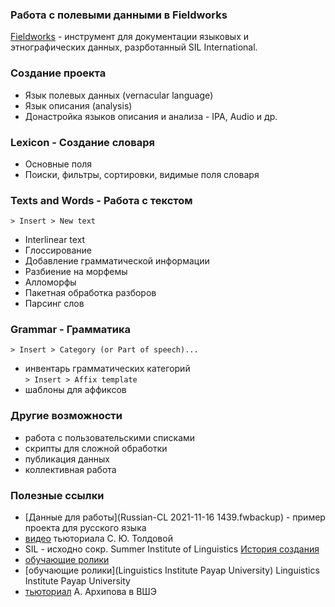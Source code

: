 ### Работа с полевыми данными в Fieldworks  

[Fieldworks](https://software.sil.org/fieldworks/download/) - инструмент для документации языковых и этнографических данных, разрботанный SIL International.

### Создание проекта  
* Язык полевых данных (vernacular language)  
* Язык описания (analysis)  
* Донастройка языков описания и анализа - IPA, Audio и др.

### Lexicon - Создание словаря  
* Основные поля  
* Поиски, фильтры, сортировки, видимые поля словаря  

### Texts and Words - Работа с текстом  
`> Insert > New text`  
* Interlinear text  
* Глоссирование  
* Добавление грамматической информации  
* Разбиение на морфемы  
* Алломорфы  
* Пакетная обработка разборов  
* Парсинг слов  

###  Grammar - Грамматика  
`> Insert > Category (or Part of speech)...`  
  - инвентарь грамматических категорий   
`> Insert > Affix template`  
  - шаблоны для аффиксов  

### Другие возможности  
* работа с пользовательскими списками  
* скрипты для сложной обработки  
* публикация данных  
* коллективная работа  

### Полезные ссылки  
* [Данные для работы](Russian-CL 2021-11-16 1439.fwbackup) - пример проекта для русского языка   
* [видео]() тьюториала С. Ю. Толдовой  
* SIL - исходно сокр. Summer Institute of Linguistics [История создания](https://www.sil.org/about/history)  
* [обучающие ролики](https://software.sil.org/fieldworks/download/demo-movies/index-of-demo-movies/)  
* [обучающие ролики](Linguistics Institute Payap University) Linguistics Institute Payap University  
* [тьюториал](fig/FLEx-HSE-20201124.pdf) А. Архипова в ВШЭ  
